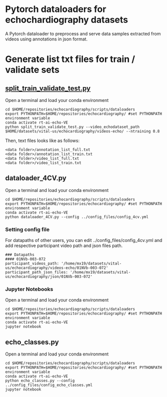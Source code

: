 # Pytorch dataloaders for echochardiography datasets
A Pytorch dataloader to preprocess and serve data samples extracted from videos using annotations in json format.


# Generate list txt files for train / validate sets

## [split_train_validate_test.py](split_train_validate_test.py)
Open a terminal and load your conda environment 
```
cd $HOME/repositories/echocardiography/scripts/dataloaders
export PYTHONPATH=$HOME/repositories/echocardiography/ #set PYTHONPATH environment variable
conda activate rt-ai-echo-VE 
python split_train_validate_test.py --video_echodataset_path $HOME/datasets/vital-us/echocardiography/videos-echo/ --ntraining 0.8
```

Then, text files looks like as follows:
```
<data folder>/annotation_list_full.txt
<data folder>/annotation_list_train.txt
<data folder>/video_list_full.txt
<data folder>/video_list_train.txt
```


## dataloader_4CV.py
Open a terminal and load your conda environment 
```
cd $HOME/repositories/echocardiography/scripts/dataloaders
export PYTHONPATH=$HOME/repositories/echocardiography/ #set PYTHONPATH environment variable
conda activate rt-ai-echo-VE 
python dataloader_4CV.py --config ../config_files/config_4cv.yml
```

### Setting config file 
For datapaths of other users, you can edit ../config_files/config_4cv.yml and add respective participant video path and json files path. 
``` 
### Datapaths
#### 01NVb-003-072
participant_videos_path: '/home/mx19/datasets/vital-us/echocardiography/videos-echo/01NVb-003-072'
participant_path_json_files: '/home/mx19/datasets/vital-us/echocardiography/json/01NVb-003-072'
```

### Jupyter Notebooks
Open a terminal and load your conda environment 
```
cd $HOME/repositories/echocardiography/scripts/dataloaders
export PYTHONPATH=$HOME/repositories/echocardiography/ #set PYTHONPATH environment variable
conda activate rt-ai-echo-VE 
jupyter notebook
```


## echo_classes.py
Open a terminal and load your conda environment 
```
cd $HOME/repositories/echocardiography/scripts/dataloaders
export PYTHONPATH=$HOME/repositories/echocardiography/ #set PYTHONPATH environment variable
conda activate rt-ai-echo-VE
python echo_classes.py --config ../config_files/config_echo_classes.yml
jupyter notebook
```
